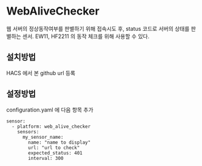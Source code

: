 # WebAliveChecker
웹 서버의 정상동작여부를 판별하기 위해 접속시도 후, status 코드로 서버의 상태를 판별하는 센서. EW11, HF2211 의 동작 체크를 위해 사용할 수 있다.

## 설치방법
HACS 에서 본 github url 등록

## 설정방법
configuration.yaml 에 다음 항목 추가

```
sensor:
  - platform: web_alive_checker
    sensors:
      my_sensor_name:
        name: "name to display"
        url: "url to check"
        expected_status: 401
        interval: 300
```
